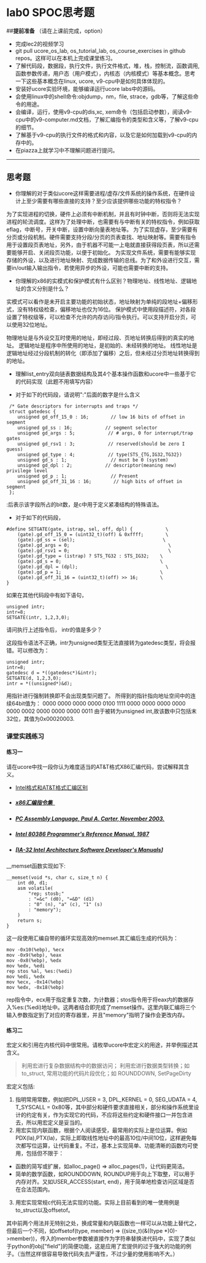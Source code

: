 # lab0 SPOC思考题

##**提前准备**
（请在上课前完成，option）

- 完成lec2的视频学习
- git pull ucore_os_lab, os_tutorial_lab, os_course_exercises  in github repos。这样可以在本机上完成课堂练习。
- 了解代码段，数据段，执行文件，执行文件格式，堆，栈，控制流，函数调用,函数参数传递，用户态（用户模式），内核态（内核模式）等基本概念。思考一下这些基本概念在linux, ucore, v9-cpu中是如何具体体现的。
- 安装好ucore实验环境，能够编译运行ucore labs中的源码。
- 会使用linux中的shell命令:objdump，nm，file, strace，gdb等，了解这些命令的用途。
- 会编译，运行，使用v9-cpu的dis,xc, xem命令（包括启动参数），阅读v9-cpu中的v9\-computer.md文档，了解汇编指令的类型和含义等，了解v9-cpu的细节。
- 了解基于v9-cpu的执行文件的格式和内容，以及它是如何加载到v9-cpu的内存中的。
- 在piazza上就学习中不理解问题进行提问。

---

## 思考题

- 你理解的对于类似ucore这样需要进程/虚存/文件系统的操作系统，在硬件设计上至少需要有哪些直接的支持？至少应该提供哪些功能的特权指令？

为了实现进程的切换，硬件上必须有中断机制，并且有时钟中断，否则将无法实现进程的轮流调度。这样为了处理中断，也需要有与中断有关的特权指令，例如获取eflag，中断号，开关中断，设置中断向量表地址等。
为了实现虚存，至少需要有分页或分段机制。硬件需要支持分段/分页的页表查找、地址映射等。需要有指令用于设置段页表地址，另外，由于机器不可能一上电就直接获得段页表，所以还需要能够开启、关闭段页功能，以便于初始化。
为实现文件系统，需要有能够实现存储的外设，以及进行地址映射、完成数据传输的总线。为了和外设进行交互，需要in/out输入输出指令，若使用异步的外设，可能也需要中断的支持。

- 你理解的x86的实模式和保护模式有什么区别？物理地址、线性地址、逻辑地址的含义分别是什么？

实模式可以看作是未开启主要功能的初始状态，地址映射为单纯的段地址+偏移形式，没有特权级检查，偏移地址也仅为16位。
保护模式中使用段描述符，对各段设置了特权级等，可以检查不允许的内存访问/指令执行。可以支持开启分页，可以使用32位地址。

物理地址是与外设交互时使用的地址，即经过段、页地址转换后得到的真实的地址。
逻辑地址是程序中所使用的地址，是初始的、未经转换的地址。
线性地址是逻辑地址经过分段机制的转化（即添加了偏移）之后，但未经过分页地址转换得到的地址。

- 理解list_entry双向链表数据结构及其4个基本操作函数和ucore中一些基于它的代码实现（此题不用填写内容）

- 对于如下的代码段，请说明":"后面的数字是什么含义
```
 /* Gate descriptors for interrupts and traps */
 struct gatedesc {
    unsigned gd_off_15_0 : 16;        // low 16 bits of offset in segment
    unsigned gd_ss : 16;            // segment selector
    unsigned gd_args : 5;            // # args, 0 for interrupt/trap gates
    unsigned gd_rsv1 : 3;            // reserved(should be zero I guess)
    unsigned gd_type : 4;            // type(STS_{TG,IG32,TG32})
    unsigned gd_s : 1;                // must be 0 (system)
    unsigned gd_dpl : 2;            // descriptor(meaning new) privilege level
    unsigned gd_p : 1;                // Present
    unsigned gd_off_31_16 : 16;        // high bits of offset in segment
 };
```

:后表示该字段所占的bit数，是c中用于定义紧凑结构的特殊语法。

- 对于如下的代码段，

```
#define SETGATE(gate, istrap, sel, off, dpl) {            \
    (gate).gd_off_15_0 = (uint32_t)(off) & 0xffff;        \
    (gate).gd_ss = (sel);                                \
    (gate).gd_args = 0;                                    \
    (gate).gd_rsv1 = 0;                                    \
    (gate).gd_type = (istrap) ? STS_TG32 : STS_IG32;    \
    (gate).gd_s = 0;                                    \
    (gate).gd_dpl = (dpl);                                \
    (gate).gd_p = 1;                                    \
    (gate).gd_off_31_16 = (uint32_t)(off) >> 16;        \
}
```
如果在其他代码段中有如下语句，
```
unsigned intr;
intr=8;
SETGATE(intr, 1,2,3,0);
```
请问执行上述指令后， intr的值是多少？

这段指令语法不正确，intr为unsigned类型无法直接转为gatedesc类型，将会报错。可以修改为：
```
unsigned intr;
intr=8;
gatedesc d = *((gatedesc*)&intr);
SETGATE(d, 1,2,3,0);
intr = *((unsigned*)&d);
```
用指针进行强制转换即不会出现类型问题了。
所得到的指针指向地址空间中的连续64bit值为：
0000 0000 0000 0000 0100 1111 0000 0000
0000 0000 0000 0002 0000 0000 0000 0011
由于被转为unsigned int,故该数中只包括末32位，其值为0x00020003.

### 课堂实践练习

#### 练习一

请在ucore中找一段你认为难度适当的AT&T格式X86汇编代码，尝试解释其含义。

  - [Intel格式和AT&T格式汇编区别](http://www.cnblogs.com/hdk1993/p/4820353.html)

  - ##### [x86汇编指令集  ](http://hiyyp1234.blog.163.com/blog/static/67786373200981811422948/)

  - ##### [PC Assembly Language, Paul A. Carter, November 2003.](https://pdos.csail.mit.edu/6.828/2016/readings/pcasm-book.pdf)

  - ##### [*Intel 80386 Programmer's Reference Manual*, 1987](https://pdos.csail.mit.edu/6.828/2016/readings/i386/toc.htm)

  - ##### [[IA-32 Intel Architecture Software Developer's Manuals](http://www.intel.com/content/www/us/en/processors/architectures-software-developer-manuals.html)]

__memset函数实现如下:

```
__memset(void *s, char c, size_t n) {
    int d0, d1;
    asm volatile(
        "rep; stosb;"
        : "=&c" (d0), "=&D" (d1)
        : "0" (n), "a" (c), "1" (s)
        : "memory");
    )
    return s;
}
```
这一段使用汇编自带的循环实现高效的memset.其汇编后生成的代码为：
```
mov -0x10(%ebp), %ecx
mov -0x9(%ebp), %eax
mov -0x8(%ebp), %edx
mov %edx, %edi
rep stos %al, %es:(%edi)
mov %edi, %edx
mov %ecx, -0x14(%ebp)
mov %edx, -0x18(%ebp)
```

rep指令中，ecx用于指定重复次数，为计数器；stos指令用于将eax内的数据存入%es:(%edi)地址中。这两者结合即完成了memset操作。这里内联汇编将三个输入参数指定到了对应的寄存器里，并且"memory"指明了操作会更改内存。


#### 练习二

宏定义和引用在内核代码中很常用。请枚举ucore中宏定义的用途，并举例描述其含义。

 > 利用宏进行复杂数据结构中的数据访问；
 > 利用宏进行数据类型转换；如 to_struct, 
 > 常用功能的代码片段优化；如  ROUNDDOWN, SetPageDirty

宏定义包括:
1. 指明常用常数，例如把DPL\_USER = 3, DPL\_KERNEL = 0, SEG\_UDATA = 4, T\_SYSCALL = 0x80等，其中部分和硬件要求直接相关，部分和操作系统里设计的约定有关，作为实现它的代码，不应将这些约定和硬件接口一并包含进去，所以用宏定义是妥当的。
2. 用宏实现内联函数，根据个人阅读感受，最常用的实际上是位运算。例如PDX(la),PTX(la)，实际上即取线性地址中的最高10位/中间10位，这样避免每次都写位运算，让代码重复。不过，基本上实现简单、功能清晰的函数均可使用，包括但不限于：
+ 函数的简写或扩展，如alloc\_page() => alloc\_pages(1)，让代码更简洁。
+ 简单的数学函数，如ROUNDDOWN, ROUNDUP用于向上下取整，可以用于内存对齐。又如USER\_ACCESS(start, end)，用于简单地检查访问区域是否在合法范围内。
3. 用宏实现常规c代码无法实现的功能。实际上目前看到的唯一使用例是to\_struct以及offsetof。

其中前两个用法并无特别之处，换成常量和内联函数也一样可以从功能上替代之，但最后一个不同，如offsetof(type, member) => ((size_t)(&((type *)0)->member))，传入的member参数被直接作为字符串替换进代码中，实现了类似于python的obj["field"]的简便功能，这是应用了宏提供的过于强大的功能的例子。（当然这样很容易导致代码失去严谨性，不过少量的使用影响不大。）